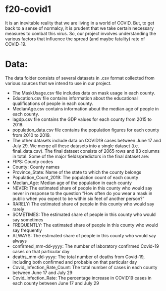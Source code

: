 # f20-covid1
It is an inevitable reality that we are living in a world of COVID. But, to get back
to a sense of normalcy, it is prudent that we take certain necessary measures to
combat this virus.
So, our project involves understanding the various factors that influence the spread (and maybe fatality)
rate of COVID-19.

# Data:
The data folder consists of several datasets in .csv format collected from various sources that we intend to use in our project.
- The MaskUsage.csv file includes data on mask usage in each county.
- Education.csv file contains information about the educational qualifications of people in each county.
- MedianAge.csv contains information about the median age of people in each county.
- lagdp.csv file contains the GDP values for each county from 2015 to 2018.
- population_data.csv file contains the population figures for each county from 2010 to 2019.
- The other datasets include data on COVID19 cases between June 17 and July 29.
We merge all these datasets into a single dataset (i.e. final_data.csv). The final dataset consists of 2065 rows and 83 columns in total.
Some of the major fields/predictors in the final dataset are:
- FIPS: County codes
- County: County names
- Province_State: Name of the state to which the county belongs
- Population_Count_2019: The population count of each county
- Median_Age: Median age of the population in each county
- NEVER: The estimated share of people in this county who would say never in response to the question “How often do you wear a mask in public when you expect to be within six feet of another person?”
- RARELY: The estimated share of people in this county who would say rarely
- SOMETIMES: The estimated share of people in this county who would say sometimes
- FREQUENTLY: The estimated share of people in this county who would say frequently
- ALWAYS: The estimated share of people in this county who would say always
- confirmed_mm-dd-yyyy: The number of laboratory confirmed Covid-19 cases on that particular day
- deaths_mm-dd-yyyy: The total number of deaths from Covid-19, including both confirmed and probable on that particular day
- Covid_Infection_Rate_Count: The total number of cases in each county between June 17 and July 29
- Covid_Infection_Rate: The percentage increase in COVID19 cases in each county between June 17 and July 29
